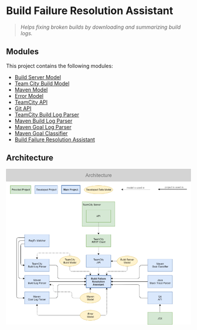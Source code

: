 # Build Failure Resolution Assistant

> _Helps fixing broken builds by downloading and summarizing build logs._

## Modules

This project contains the following modules:

- [Build Server Model](build-server-model/README.md)
- [Team City Build Model](teamcity-build-model/README.md)
- [Maven Model](maven-model/README.md)
- [Error Model](error-model/README.md)
- [TeamCity API](teamcity-api/README.md)
- [Git API](git-api/README.md)
- [TeamCity Build Log Parser](teamcity-build-log-parser/README.md)
- [Maven Build Log Parser](maven-build-log-parser/README.md)
- [Maven Goal Log Parser](maven-goal-log-parser/README.md)
- [Maven Goal Classifier](maven-goal-classifier/README.md)
- [Build Failure Resolution Assistant](build-failure-resolution-assistant/README.md)

## Architecture

![Architecture](assets/architecture.png)
